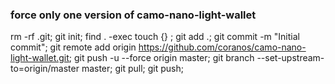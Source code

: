 ### force only one version of camo-nano-light-wallet

rm -rf .git;
git init;
find . -exec touch {} \;
git add .;
git commit -m "Initial commit";
git remote add origin https://github.com/coranos/camo-nano-light-wallet.git;
git push -u --force origin master;
git branch --set-upstream-to=origin/master master;
git pull;
git push;
